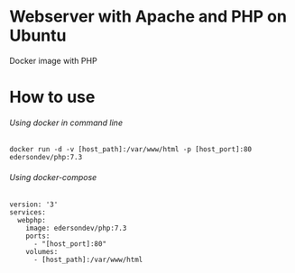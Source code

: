# Webserver with Apache and PHP on Ubuntu
Docker image with PHP

# How to use
###### Using docker in command line
```
docker run -d -v [host_path]:/var/www/html -p [host_port]:80 edersondev/php:7.3
```

###### Using docker-compose
```
version: '3'
services:
  webphp:
    image: edersondev/php:7.3
    ports:
      - "[host_port]:80"
    volumes:
      - [host_path]:/var/www/html

```